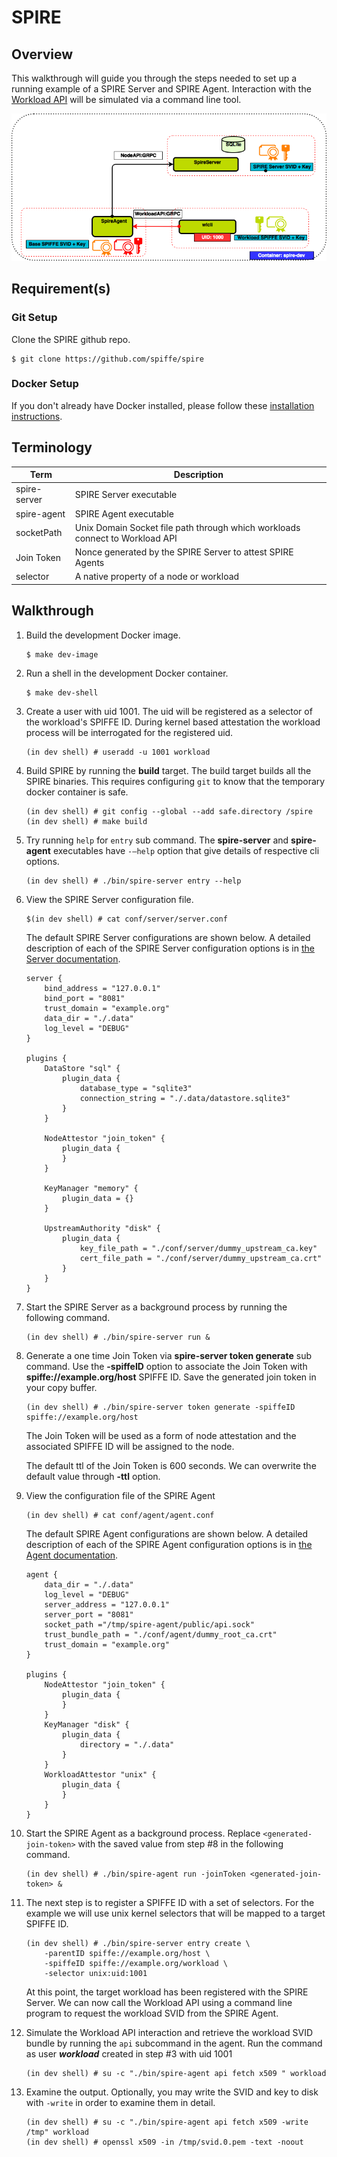 # SPIRE

## Overview

This walkthrough will guide you through the steps needed to set up a running example of a SPIRE Server and SPIRE Agent. Interaction with the [Workload API](https://github.com/spiffe/go-spiffe/blob/main/proto/spiffe/workload/workload.proto) will be simulated via a command line tool.

 ![SPIRE101](images/SPIRE101.png)

## Requirement(s)

### Git Setup

Clone the SPIRE github repo.

```shell
$ git clone https://github.com/spiffe/spire
```

### Docker Setup

If you don't already have Docker installed, please follow these [installation instructions](https://docs.docker.com/engine/installation/).

## Terminology

| Term         | Description                                                                  |
|--------------|------------------------------------------------------------------------------|
| spire-server | SPIRE Server executable                                                      |
| spire-agent  | SPIRE Agent executable                                                       |
| socketPath   | Unix Domain Socket file path through which workloads connect to Workload API |
| Join Token   | Nonce generated by the SPIRE Server to attest SPIRE Agents                   |
| selector     | A native property of a node or workload                                      |

## Walkthrough

1. Build the development Docker image.

   ```shell
   $ make dev-image
   ```

2. Run a shell in the development Docker container.

   ```shell
   $ make dev-shell
   ```

3. Create a user with uid 1001. The uid will be registered as a selector of the workload's SPIFFE ID. During kernel based attestation the workload process will be interrogated for the registered uid.

   ```shell
   (in dev shell) # useradd -u 1001 workload
   ```

4. Build SPIRE by running the **build** target. The build target builds all the SPIRE binaries. This requires configuring `git` to know that the temporary docker container is safe.

   ```shell
   (in dev shell) # git config --global --add safe.directory /spire
   (in dev shell) # make build
   ```

5. Try running `help` for `entry` sub command. The **spire-server** and **spire-agent** executables have `-—help`  option that give details of respective cli options.

   ```shell
   (in dev shell) # ./bin/spire-server entry --help
   ```

6. View the SPIRE Server configuration file.

   ```shell
   $(in dev shell) # cat conf/server/server.conf
   ```

   The default SPIRE Server configurations are shown below. A detailed description of each of the SPIRE Server configuration options is in [the Server documentation](/doc/spire_server.md).

   ```hcl
   server {
       bind_address = "127.0.0.1"
       bind_port = "8081"
       trust_domain = "example.org"
       data_dir = "./.data"
       log_level = "DEBUG"
   }

   plugins {
       DataStore "sql" {
           plugin_data {
               database_type = "sqlite3"
               connection_string = "./.data/datastore.sqlite3"
           }
       }

       NodeAttestor "join_token" {
           plugin_data {
           }
       }

       KeyManager "memory" {
           plugin_data = {}
       }

       UpstreamAuthority "disk" {
           plugin_data {
               key_file_path = "./conf/server/dummy_upstream_ca.key"
               cert_file_path = "./conf/server/dummy_upstream_ca.crt"
           }
       }
   }
   ```

7. Start the SPIRE Server as a background process by running the following command.

   ```shell
   (in dev shell) # ./bin/spire-server run &
   ```

8. Generate a one time Join Token via **spire-server token generate** sub command. Use the **-spiffeID** option to associate the Join Token with **spiffe://example.org/host** SPIFFE ID. Save the generated join token in your copy buffer.

   ```shell
   (in dev shell) # ./bin/spire-server token generate -spiffeID spiffe://example.org/host
   ```

   The Join Token will be used as a form of node attestation and the associated SPIFFE ID will be assigned to the node.

   The default ttl of the Join Token is 600 seconds. We can overwrite the default value through **-ttl** option.

9. View the configuration file of the SPIRE Agent

   ```shell
   (in dev shell) # cat conf/agent/agent.conf
   ```

   The default SPIRE Agent configurations are shown below. A detailed description of each of the SPIRE Agent configuration options is in [the Agent documentation](/doc/spire_agent.md).

   ```hcl
   agent {
       data_dir = "./.data"
       log_level = "DEBUG"
       server_address = "127.0.0.1"
       server_port = "8081"
       socket_path ="/tmp/spire-agent/public/api.sock"
       trust_bundle_path = "./conf/agent/dummy_root_ca.crt"
       trust_domain = "example.org"
   }
   
   plugins {
       NodeAttestor "join_token" {
           plugin_data {
           }
       }
       KeyManager "disk" {
           plugin_data {
               directory = "./.data"
           }
       }
       WorkloadAttestor "unix" {
           plugin_data {
           }
       }
   }
   ```

10. Start the SPIRE Agent as a background process. Replace `<generated-join-token>` with the saved value from step #8 in the following command.

    ```shell
    (in dev shell) # ./bin/spire-agent run -joinToken <generated-join-token> &
    ```

11. The next step is to register a SPIFFE ID with a set of selectors. For the example we will use unix kernel selectors that will be mapped to a target SPIFFE ID.

    ```shell
    (in dev shell) # ./bin/spire-server entry create \
        -parentID spiffe://example.org/host \
        -spiffeID spiffe://example.org/workload \
        -selector unix:uid:1001
    ```

    At this point, the target workload has been registered with the SPIRE Server. We can now call the Workload API using a command line program to request the workload SVID from the SPIRE Agent.

12. Simulate the Workload API interaction and retrieve the workload SVID bundle by running the `api` subcommand in the agent. Run the command as user **_workload_** created in step #3 with uid 1001

    ```shell
    (in dev shell) # su -c "./bin/spire-agent api fetch x509 " workload
    ```

13. Examine the output. Optionally, you may write the SVID and key to disk with `-write` in order to examine them in detail.

    ```shell
    (in dev shell) # su -c "./bin/spire-agent api fetch x509 -write /tmp" workload
    (in dev shell) # openssl x509 -in /tmp/svid.0.pem -text -noout
    ```
